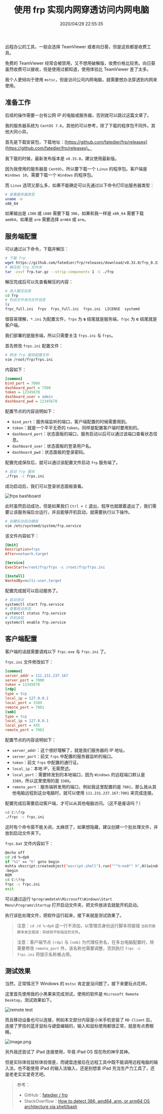 ﻿---
title: "使用 frp 实现内网穿透访问内网电脑"
date: "2020/04/29 22:55:35"
updated: "2020/05/22 09:21:22"
permalink: "frp-access-the-intranet-computer/"
tags:
 - frp
 - mstsc
 - 远程
categories:
 - [开发, 工具]
---

远程办公的工具，一般会选择 TeamViewer 或者向日葵，但是这些都是收费工具。

免费的 TeamViewer 经常会被禁用，又不想用破解版，收费价格比较贵。向日葵虽然收费可以接收，但是使用过都知道，使用体验比 TeamViewer 差了太多。

我个人更倾向于使用 `mstsc`，但是访问公司内网电脑，就需要想办法穿透到内网来使用。

## 准备工作

后续的操作需要一台有公网 IP 的电脑或服务器，否则就可以跳过这篇文章了。

我的服务器系统为 `CentOS 7.6`，其他的可以参考，除了下载的程序包不同外，其他大同小异。

首先是下载安装包，下载地址：[https://github.com/fatedier/frp/releases](https://github.com/fatedier/frp/releases)。

我下载的时候，最新发布版本是 `v0.33.0`，建议使用最新版。

因为我使用的服务器是 `CentOS`，所以要下载一个 `Linux` 的程序包。客户端是 `Windows 10`，需要下载一个 `Windows` 的程序包。

而 `Linux` 选项又那么多，如果不能确定可以先通过以下命令打印出服务器类型：

```bash
# 查看服务器类型
uname -m
x86_64
```

如果输出是 `i386` 或 `i686` 需要下载 `386`，如果和我一样是 `x86_64` 需要下载 `amd64`，如果是 `arm` 需要选择 `arm64` 或 `arm`。

## 服务端配置

可以通过以下命令，下载并解压： 

```bash
# 下载 frp
wget https://github.com/fatedier/frp/releases/download/v0.33.0/frp_0.33.0_linux_amd64.tar.gz frp.tar.gz
# 解压到 frp 文件夹
tar -zxvf frp.tar.gz --strip-components 1 -C ./frp
```

解压完成后可以先查看解压的内容：

```bash
# 进入解压目录
cd frp
# 列出文件夹内文件信息
ls
frpc_full.ini  frps  frps_full.ini  frps.ini  LICENSE  systemd
```

很容易理解，`*.ini` 为配置文件，`frps` 为 **s** 结尾就是服务端，`frpc` 为 **c** 结尾就是客户端。

我们部署的是服务端，所以只需要关注 `frps.ini` 与 `frps`。

首先修改 `frps.ini` 配置文件：

```bash
# 修改 frp 服务配置文件
vim /root/frp/frps.ini
```

内容如下：

```ini
[common]
bind_port = 7000
dashboard_port = 7500
token = 12345678
dashboard_user = admin
dashboard_pwd = 12345678
```

配置节点的内容说明如下：
+ `bind_port`：服务端监听的端口，客户端配置的时候需要用到。
+ `token`：就是一个平平无奇的 `token`，同样是配置客户端时要用到的。
+ `dashboard_port`：状态面板的端口，服务启动以后可以通过该端口查看状态信息。
+ `dashboard_user`：状态面板的登录用户名。
+ `dashboard_pwd`：状态面板的登录密码。

配置完成保存后，就可以通过该配置文件启动 `frp` 服务端了。

```bash
# 启动 frp 服务
./frps -c frps.ini
```

成功启动后，我们可以登录状态面板查看。

![frps bashboard](./200429-frp-access-the-intranet-computer-01.png)

此时虽然启动成功，但是如果我们 `Ctrl + C` 退出，程序也就跟着退出了，我们需要让该服务端后台运行，并且能够开机启动，就需要执行以下操作。

```bash
# 创建后台启动模版
vim /etc/systemd/system/frp.service
```

该文件内容如下：

```ini
[Unit]
Description=frps
After=network.target

[Service]
ExecStart=/root/frp/frps -c /root/frp/frps.ini 

[Install]
WantedBy=multi-user.target
```

配置完成就可以启动服务了。

```bash
# 启动测试
systemctl start frp.service
# 查看启动状态
systemctl status frp.service
# 开机自启
systemctl enable frp.service
```

## 客户端配置

客户端的话就需要调戏以下 `frpc.exe` 与 `frpc.ini` 了。

`frpc.ini` 文件修改如下：

```ini
[common]
server_addr = 111.231.237.167
server_port = 7000
token = 12345678
[rdp]
type = tcp
local_ip = 127.0.0.1           
local_port = 3389
remote_port = 7001  
[smb]
type = tcp
local_ip = 127.0.0.1
local_port = 445
remote_port = 7002
```

配置节点的内容说明如下：
+ `server_addr`：这个很好理解了，就是我们服务器的 IP 地址。
+ `server_port`：前文 `frps` 中配置的服务器监听的端口。
+ `token`：前文 `frps` 中配置的通行证。
+ `local_ip`：本地 IP，无需赘述。
+ `local_port`：需要转发到的本地端口，因为 `Windows` 的远程端口默认是 `3389`，所以这里使用的是 `3389`。
+ `remote_port`：服务端转发用的端口，例如我这里配置的是 `7001`，那么我从其他电脑远程到这台电脑时，就可以使用 `111.231.237.167:7001` 来完成连接。

配置完成后需要启动客户端，才可以从其他电脑访问。（这不是废话吗？）

```bash
cd C:\frp
./frpc -c frpc.ini
```

这时有个命令窗不能关闭，太麻烦了，如果想隐藏，建议创建一个批处理文件，并放到启动文件夹下。

`frpc.bat` 文件内容如下：

```bash
@echo off
cd /d %~dp0
if "%1" == "h" goto begin
mshta vbscript:createobject("wscript.shell").run("""%~nx0"" h",0)(window.close)&&exit
:begin
REM
cd C:\frp
frpc -c frpc.ini
exit
```

可以通过运行 `%programdata%\Microsoft\Windows\Start Menu\Programs\Startup` 打开启动文件夹，把文件放进去就能开机启动。

执行该批处理文件，把软件运行起来，接下来就是测试效果了。

> 注意：`cd /d %~dp0` 这一行不添加，以管理员身份运行脚本将报错 `当前页面脚本发生错误：系统找不到指定的文件`。

> 注意：客户端节点 `[rdp]` 与 `[smb]` 为代理任务名，在多台电脑配置时，除需要修改 `remote_port` 外，该名称也需要调整，否则执行 `frpc -c frpc.ini` 将提示名称被占用。

## 测试效果

当然，正常情况下 Windows 的 `mstsc` 肯定是没问题了，接下来要玩点花样。

这里首先使用我的小黑果来完成测试，使用的软件是 `Microsoft Remote Desktop`，测试效果如下。

![remote test](./200429-frp-access-the-intranet-computer-02.jpg)

而且移动设备也可以连接，例如本文部分内容是小米手机安装了 `RD Client` 后，连接了罗技的蓝牙鼠标与键盘编辑的，输入和鼠标使用都很正常，就是有点费眼睛。

![image.png](./200429-frp-access-the-intranet-computer-03.png)

另外我还尝试了 iPad 连接使用，毕竟 iPad OS 现在吹的神乎其神。

但是实际体验鼠标体验很差，而键盘连接后在远程工具中既不能调用远程电脑的输入法，也不能使用 iPad 的输入法输入，还是别想拿 iPad 充当生产力工具了，还是老老实实爱奇艺吧。

> 参考：
> + GitHub：[fatedier / frp](https://github.com/fatedier/frp)
> + StackOverflow：[How to detect 386, amd64, arm, or arm64 OS architecture via shell/bash](https://stackoverflow.com/questions/48678152/how-to-detect-386-amd64-arm-or-arm64-os-architecture-via-shell-bash)
